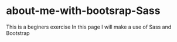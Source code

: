 # about-me-with-bootsrap-Sass
This is a beginers exercise
In this page I will make a use of Sass and Bootstrap
